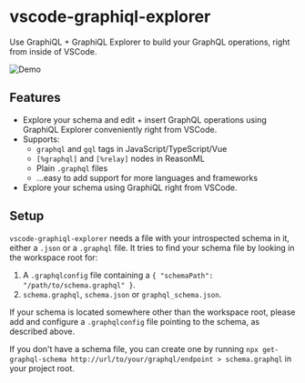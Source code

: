 # vscode-graphiql-explorer

Use GraphiQL + GraphiQL Explorer to build your GraphQL operations, right from inside of VSCode.

![Demo](https://github.com/zth/vscode-graphiql-explorer/blob/master/images/vscode-graphiql-explorer.gif?raw=true)

## Features

- Explore your schema and edit + insert GraphQL operations using GraphiQL Explorer conveniently right from VSCode.
- Supports:
  - `graphql` and `gql` tags in JavaScript/TypeScript/Vue
  - `[%graphql]` and `[%relay]` nodes in ReasonML
  - Plain `.graphql` files
  - ...easy to add support for more languages and frameworks
- Explore your schema using GraphiQL right from VSCode.

## Setup

`vscode-graphiql-explorer` needs a file with your introspected schema in it, either a `.json` or a `.graphql` file. It tries to find your schema file by looking in the workspace root for:

1. A `.graphqlconfig` file containing a `{ "schemaPath": "/path/to/schema.graphql" }`.
2. `schema.graphql`, `schema.json` or `graphql_schema.json`.

If your schema is located somewhere other than the workspace root, please add and configure a `.graphqlconfig` file pointing to the schema, as described above.

If you don't have a schema file, you can create one by running `npx get-graphql-schema http://url/to/your/graphql/endpoint > schema.graphql` in your project root.
